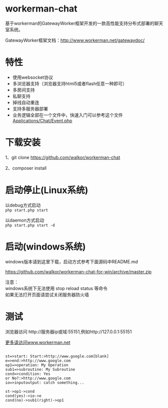 workerman-chat
=======
基于workerman的GatewayWorker框架开发的一款高性能支持分布式部署的聊天室系统。

GatewayWorker框架文档：http://www.workerman.net/gatewaydoc/

 特性
======
 * 使用websocket协议
 * 多浏览器支持（浏览器支持html5或者flash任意一种即可）
 * 多房间支持
 * 私聊支持
 * 掉线自动重连
 * 支持多服务器部署
 * 业务逻辑全部在一个文件中，快速入门可以参考这个文件[Applications/Chat/Event.php](https://github.com/walkor/workerman-chat/blob/master/Applications/Chat/Event.php)   
  
下载安装
=====
1、git clone https://github.com/walkor/workerman-chat

2、composer install

启动停止(Linux系统)
=====
以debug方式启动  
```php start.php start  ```

以daemon方式启动  
```php start.php start -d ```

启动(windows系统)
======
windows版本请到这里下载，启动方式参考下面源码中README.md

https://github.com/walkor/workerman-chat-for-win/archive/master.zip

注意：  
windows系统下无法使用 stop reload status 等命令  
如果无法打开页面请尝试关闭服务器防火墙  

测试
=======
浏览器访问 http://服务器ip或域:55151,例如http://127.0.0.1:55151

 [更多请访问www.workerman.net](http://www.workerman.net/workerman-chat)


``` flow 

st=>start: Start:>http://www.google.com[blank]
e=>end:>http://www.google.com
op1=>operation: My Operation
sub1=>subroutine: My Subroutine
cond=>condition: Yes
or No?:>http://www.google.com
io=>inputoutput: catch something...

st->op1->cond
cond(yes)->io->e
cond(no)->sub1(right)->op1

```
